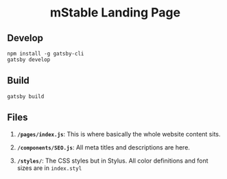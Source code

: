 <h1 align="center">
  mStable Landing Page
</h1>

## Develop

    npm install -g gatsby-cli
    gatsby develop

## Build

    gatsby build

## Files

1.  **`/pages/index.js`**: This is where basically the whole website content sits.

2.  **`/components/SEO.js`**: All meta titles and descriptions are here.

3.  **`/styles/`**: The CSS styles but in Stylus. All color definitions and font sizes are in `index.styl`

